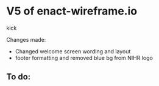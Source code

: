 # V5 of enact-wireframe.io

kick 

Changes made:
- Changed welcome screen wording and layout
- footer formatting and removed blue bg from NIHR logo

To do:
- 


